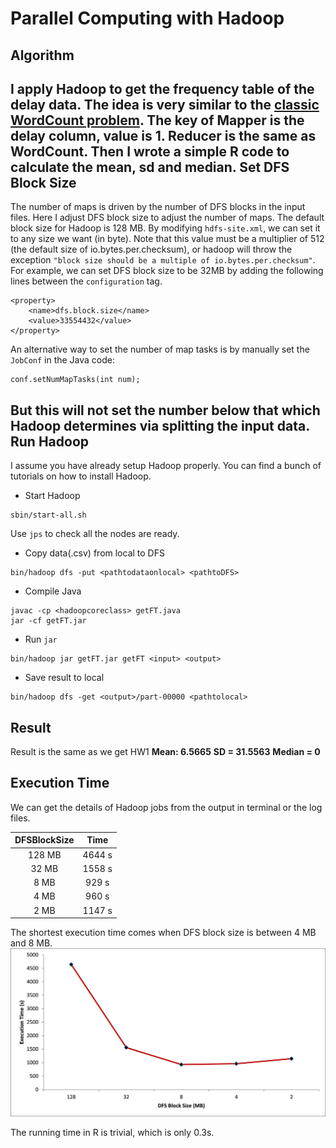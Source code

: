Parallel Computing with Hadoop
=====================

Algorithm
---------
I apply Hadoop to get the frequency table of the delay data. The idea is very similar to the [classic WordCount problem](http://wiki.apache.org/hadoop/WordCount). The key of Mapper is the delay column, value is 1. Reducer is the same as WordCount.
Then I wrote a simple R code to calculate the mean, sd and median.
Set DFS Block Size
---------
The number of maps is driven by the number of DFS blocks in the input files. Here I adjust DFS block size to adjust the number of maps. The default block size for Hadoop is 128 MB. By modifying `hdfs-site.xml`, we can set it to any size we want (in byte). Note that this value must be a multiplier of 512 (the default size of io.bytes.per.checksum), or hadoop will throw the exception `"block size should be a multiple of io.bytes.per.checksum"`.
For example, we can set DFS block size to be 32MB by adding the following lines between the `configuration` tag.
```
<property>
    <name>dfs.block.size</name>
    <value>33554432</value>
</property>
```
An alternative way to set the number of map tasks is by manually set the `JobConf` in the Java code:
```
conf.setNumMapTasks(int num);
```
But this will not set the number below that which Hadoop determines via splitting the input data.
Run Hadoop
---------
I assume you have already setup Hadoop properly. You can find a bunch of tutorials on how to install Hadoop.
- Start Hadoop
```
sbin/start-all.sh
```
Use `jps` to check all the nodes are ready.
- Copy data(.csv) from local to DFS
```
bin/hadoop dfs -put <pathtodataonlocal> <pathtoDFS>
```
- Compile Java
```
javac -cp <hadoopcoreclass> getFT.java
jar -cf getFT.jar
```
- Run `jar`
```
bin/hadoop jar getFT.jar getFT <input> <output>
``` 
- Save result to local
```
bin/hadoop dfs -get <output>/part-00000 <pathtolocal>
```

Result
---------
Result is the same as we get HW1
**Mean: 6.5665**
**SD = 31.5563** 
**Median = 0**

Execution Time
---------
We can get the details of Hadoop jobs from the output in terminal or the log files.

| DFSBlockSize     |  Time | 
| :--------: | :------:| 
| 128 MB  | 4644 s | 
| 32 MB     |  1558 s| 
| 8 MB      |  929 s| 
| 4 MB     |   960 s | 
| 2 MB      |  1147 s | 

The shortest execution time comes when DFS block size is between 4 MB and 8 MB.
![](chart.jpg)

The running time in R is trivial, which is only 0.3s.
